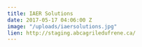 ```yaml
---
title: IAER Solutions
date: 2017-05-17 04:06:00 Z
image: "/uploads/iaersolutions.jpg"
lien: http://staging.abcagriledufrene.ca/
---
```


